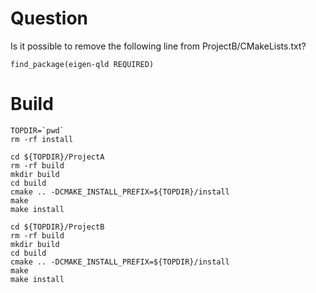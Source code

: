 # Question
Is it possible to remove the following line from ProjectB/CMakeLists.txt?

```
find_package(eigen-qld REQUIRED)
```

# Build
```
TOPDIR=`pwd`
rm -rf install

cd ${TOPDIR}/ProjectA
rm -rf build
mkdir build
cd build
cmake .. -DCMAKE_INSTALL_PREFIX=${TOPDIR}/install
make
make install

cd ${TOPDIR}/ProjectB
rm -rf build
mkdir build
cd build
cmake .. -DCMAKE_INSTALL_PREFIX=${TOPDIR}/install
make
make install
```
